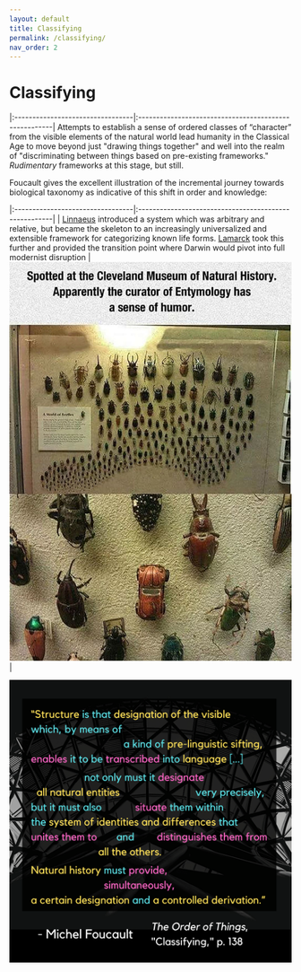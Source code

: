 ```yaml
---
layout: default
title: Classifying
permalink: /classifying/
nav_order: 2
---
```


# Classifying 

|:---------------------------------|:------------------------------------------------------|
Attempts to establish a sense of ordered classes of “character” from the visible elements of the natural world lead humanity in the Classical Age to move beyond just "drawing things together" and well into the realm of "discriminating between things based on pre-existing frameworks." *Rudimentary* frameworks at this stage, but still.

Foucault gives the excellent illustration of the incremental journey towards biological taxonomy as indicative of this shift in order and knowledge:


|:---------------------------------|:------------------------------------------------------|
| [Linnaeus](https://en.wikipedia.org/wiki/Systema_Naturae) introduced a system which was arbitrary and relative, but became the skeleton to an increasingly universalized and extensible framework for categorizing known life forms. [Lamarck](http://knarf.english.upenn.edu/People/lamarck.html#:~:text=Lamarck%2C%20studying%20Linnaeus's%20system,largely%20the%20work%20of%20Lamarck) took this further and provided the transition point where Darwin would pivot into full modernist disruption | ![option 2](../memes/naturalhistorytaxonomymeme.jpg) |

![Classifying](../graphics/toot_classifying_graphic.png)
